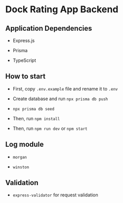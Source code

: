 # Dock Rating App Backend

## Application Dependencies

- Express.js

- Prisma

- TypeScript

## How to start

- First, copy `.env.example` file and rename it to `.env`

- Create database and run `npx prisma db push`

- `npx prisma db seed`

- Then, run `npm install`

- Then, run `npm run dev` or `npm start`

## Log module

- `morgan`

- `winston`

## Validation

- `express-validator` for request validation
